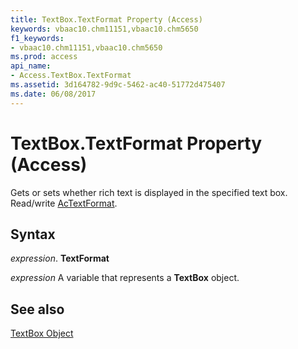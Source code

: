 ```yaml
---
title: TextBox.TextFormat Property (Access)
keywords: vbaac10.chm11151,vbaac10.chm5650
f1_keywords:
- vbaac10.chm11151,vbaac10.chm5650
ms.prod: access
api_name:
- Access.TextBox.TextFormat
ms.assetid: 3d164782-9d9c-5462-ac40-51772d475407
ms.date: 06/08/2017
---
```



# TextBox.TextFormat Property (Access)

Gets or sets whether rich text is displayed in the specified text box. Read/write [AcTextFormat](Access.AcTextFormat.md).


## Syntax

 _expression_. **TextFormat**

 _expression_ A variable that represents a **TextBox** object.


## See also


[TextBox Object](Access.TextBox.md)

